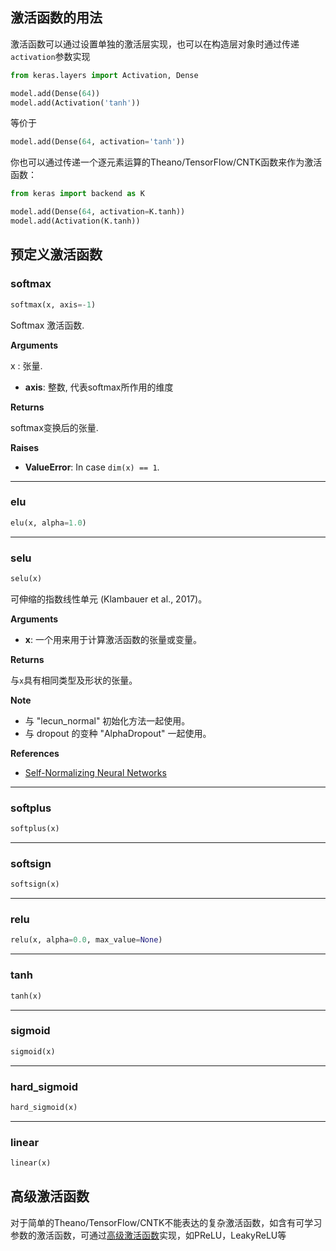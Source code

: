 
## 激活函数的用法

激活函数可以通过设置单独的激活层实现，也可以在构造层对象时通过传递`activation`参数实现


```python
from keras.layers import Activation, Dense

model.add(Dense(64))
model.add(Activation('tanh'))
```

等价于

```python
model.add(Dense(64, activation='tanh'))
```

你也可以通过传递一个逐元素运算的Theano/TensorFlow/CNTK函数来作为激活函数：


```python
from keras import backend as K

model.add(Dense(64, activation=K.tanh))
model.add(Activation(K.tanh))
```

## 预定义激活函数

### softmax


```python
softmax(x, axis=-1)
```


Softmax 激活函数.

__Arguments__

x : 张量.
- __axis__: 整数, 代表softmax所作用的维度

__Returns__

softmax变换后的张量.

__Raises__

- __ValueError__: In case `dim(x) == 1`.

----

### elu


```python
elu(x, alpha=1.0)
```

----

### selu


```python
selu(x)
```


可伸缩的指数线性单元 (Klambauer et al., 2017)。

__Arguments__

- __x__: 一个用来用于计算激活函数的张量或变量。

__Returns__

与`x`具有相同类型及形状的张量。

__Note__

- 与 "lecun_normal" 初始化方法一起使用。
- 与 dropout 的变种 "AlphaDropout" 一起使用。

__References__

- [Self-Normalizing Neural Networks](https://arxiv.org/abs/1706.02515)

----

### softplus


```python
softplus(x)
```

----

### softsign


```python
softsign(x)
```

----

### relu


```python
relu(x, alpha=0.0, max_value=None)
```

----

### tanh


```python
tanh(x)
```

----

### sigmoid


```python
sigmoid(x)
```

----

### hard_sigmoid


```python
hard_sigmoid(x)
```

----

### linear


```python
linear(x)
```


## 高级激活函数

对于简单的Theano/TensorFlow/CNTK不能表达的复杂激活函数，如含有可学习参数的激活函数，可通过[高级激活函数](layers/advanced-activations.md)实现，如PReLU，LeakyReLU等
